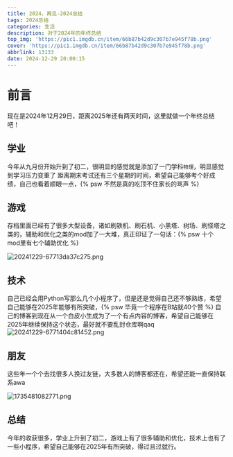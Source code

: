 ```yaml
---
title: 2024，再见-2024总结
tags: 2024总结
categories: 生活
description: 对于2024年的年终总结
top_img: 'https://pic1.imgdb.cn/item/66b87b42d9c307b7e945f78b.png'
cover: 'https://pic1.imgdb.cn/item/66b87b42d9c307b7e945f78b.png'
abbrlink: 13133
date: 2024-12-29 20:00:15
---
```


# 前言
现在是2024年12月29日，距离2025年还有两天时间，这里就做一个年终总结吧！

## 学业

今年从九月份开始升到了初二，很明显的感觉就是添加了一门学科`物理`，明显感觉到学习压力变重了
距离期末考试还有三个星期的时间，希望自己能够考个好成绩，自己也看着顺眼一点，{% psw 不然是真的吃顶不住家长的骂声 %}

## 游戏

存档里面已经有了很多大型设备，诸如刷铁机、刷石机、小黑塔、树场、刷怪塔之类的，辅助和优化之类的mod加了一大堆，真正印证了一句话：{% psw 十个mod里有七个辅助优化 %}

![20241229-67713da37c275.png](https://i.p-i.vip/68/20241229-67713da37c275.png)

## 技术
自己已经会用Python写那么几个小程序了，但是还是觉得自己还不够熟练，希望自己能够在2025年能够有所突破，{% psw 毕竟一个程序在B站就40个赞 %}
自己的博客到现在从一个白皮小生成为了一个有点内容的博客，希望自己能够在2025年继续保持这个状态，最好就不要乱封仓库啊qaq
![20241229-6771404c81452.png](https://i.p-i.vip/68/20241229-6771404c81452.png)

## 朋友
这些年一个个去找很多人换过友链，大多数人的博客都还在，希望还能一直保持联系awa

![1735481082771.png](https://i.p-i.vip/68/20241229-677156ff1ea95.png)

## 总结
今年的收获很多，学业上升到了初二，游戏上有了很多辅助和优化，技术上也有了一些小程序，希望自己能够在2025年有所突破，得过且过就行。